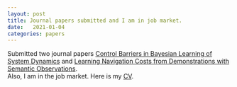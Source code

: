 ```yaml
---
layout: post
title: Journal papers submitted and I am in job market.
date:   2021-01-04
categories: papers
---
```

Submitted two journal papers [Control Barriers in Bayesian Learning of System Dynamics](https://github.com/wecacuee/Bayesian_CBF) and [Learning Navigation Costs from Demonstrations with Semantic Observations](https://tianyudwang.github.io/publications/L4DC20).
<br/>
Also, I am in the job market. Here is my [CV](/images/ResumeVikasTexExample.pdf).
